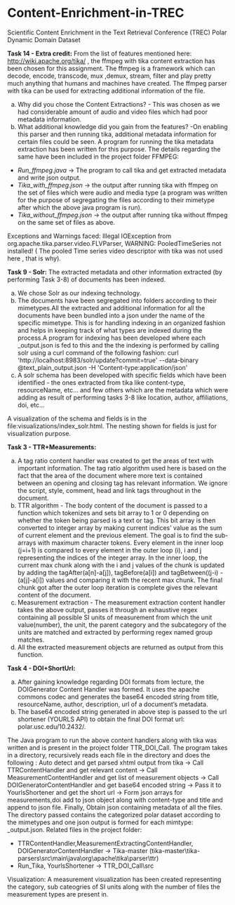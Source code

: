 # Content-Enrichment-in-TREC
Scientific Content Enrichment in the Text Retrieval Conference (TREC) Polar Dynamic Domain Dataset

<B>Task 14 - Extra credit:</B>
From the list of features mentioned here: http://wiki.apache.org/tika/ , the ffmpeg with tika content extraction has been chosen for this assignment. The ffmpeg is a framework which can decode, encode, transcode, mux ,demux, stream, filter and play pretty much anything that humans and machines have created. The ffmpeg parser with tika can be used for extracting additional information of the file.
<ol type="a"><li>Why did you chose the Content Extractions? -	This was chosen as we had considerable amount of audio and video files which had poor metadata information. 
<li>What additional knowledge did you gain from the features? -On enabling this parser and then running tika, additional metadata information for certain files could be seen. A program for running the tika metadata extraction has been written for this purpose. The details regarding the same have been included in the project folder FFMPEG:</ol>
<ul>
<li><i>Run_ffmpeg.java</i> -> The program to call tika and get extracted metadata and write json output. </li>
<li>	<i>Tika_with_ffmpeg.json</i> -> the output after running tika with ffmpeg on the set of files which were audio and media type (a program was written for the purpose of segregating the files according to their mimetype after which the above java program is run).</li>
<li>	<i>Tika_without_ffmpeg.json</i> -> the output after running tika without ffmpeg on the same set of files as above.</li>
</ul>
<p>Exceptions and Warnings faced:
Illegal IOException from org.apache.tika.parser.video.FLVParser,
WARNING: PooledTimeSeries not installed! ( The pooled Time series video descriptor with tika was not used here , that is why).</p>

<B>Task 9 - Solr:</B>
The extracted metadata and other information extracted (by performing Task 3-8) of documents has been indexed.
<ol type="a"><li>We chose Solr as our indexing technology.</li>
<li>The documents have been segregated into folders according to their mimetypes.All the extracted and additional information for all the documents have been bundled into a json under the name of the specific mimetype. This is for handling indexing in an organized fashion and helps in keeping track of what types are indexed during the process.A program for indexing has been developed where each <mimetype>_output.json is fed to this and the the indexing is performed by calling solr using a curl command of the following fashion:
	curl 'http://localhost:8983/solr/update?commit=true' --data-binary @text_plain_output.json
	-H 'Content-type:application/json' </li>
<li>A solr schema has been developed with specific fields which have been identified - the ones extracted from tika like content-type, resourceName, etc… and few others which are the metadata which were adding as result of performing tasks 3-8 like location, author, affiliations, doi, etc…</li></ol>
A visualization of the schema and fields is in the file:visualizations/index_solr.html. The nesting shown for fields is just for visualization purpose.

<B>Task 3 - TTR+Measurements:</B>
<ol type="a"><li>A tag ratio content handler was created to get the areas of text with important information. The tag ratio algorithm used here is based on the fact that the area of the document where more text is contained between an opening and closing tag has relevant information. We ignore the script, style, comment, head and link tags throughout in the document. </li>
<li>TTR algorithm - The body content of the document is passed to a function which tokenizes  and sets bit array to 1 or 0 depending on whether the token being parsed is a text or tag. This bit array is then converted to integer array by making current indices’ value as the sum of current element and the previous element. The goal is to find the sub-arrays with maximum character tokens. Every element in the inner loop (j=i+1) is compared to every element in the outer loop (i), i and j representing the indices of the integer array. In the inner loop, the current max chunk along with the i and j values of the chunk is updated by adding the tagAfter(a[n]-a[j]), tagBefore(a[i]) and tagBetween((j-i) - (a[j]-a[i]) values and comparing it with the recent max chunk. The final chunk got after the outer loop iteration is complete gives the relevant content of the document. </li>
<li>Measurement extraction - The measurement extraction content handler takes the above output, passes it through an exhaustive regex containing all possible SI units of measurement from which the unit value(number), the unit, the parent category and the subcategory of the units are matched and extracted by performing regex named group matches. </li>
<li>All the extracted measurement objects are returned as output from this function. </li> </ol>

<B>Task 4 - DOI+ShortUrl:</B>
<ol type="a"><li>After gaining knowledge regarding DOI formats from lecture, the DOIGenerator Content Handler was formed. It uses the apache commons codec and generates the base64 encoded string from title, resourceName, author, description, url of a document’s metadata. </li>
<li>The base64 encoded string generated in above step is passed to the url shortener (YOURLS API) to obtain the final DOI format url: polar.usc.edu/10.2432/<encodedstr>. </li></ol>
The Java program to run the above content handlers along with tika was written and is present in the project folder TTR_DOI_Call. The program takes in a directory, recursively reads each file in the directory and does the following : Auto detect and get parsed xhtml output from tika -> Call TTRContentHandler and get relevant content -> Call MeasurementContentHandler and get list of measurement objects -> Call DOIGeneratorContentHandler and get base64 encoded string -> Pass it to YourlsShortener and get the short url -> Form json arrays for measurements,doi add to json object along with content-type and title and append to json file. Finally, Obtain json containing metadata of all the files. The directory passed contains the categorized polar dataset according to the mimetypes and one json output is formed for each mimtype: <mime>_output.json.
Related files in the project folder:
<ul><li>TTRContentHandler,MeasurementExtractingContentHandler, DOIGeneratorContentHandler ->  Tika-master (tika-master\tika-parsers\src\main\java\org\apache\tika\parser\ttr)</li>
<li>Run_Tika, YourlsShortener -> TTR_DOI_Call\src </li></ul>
Visualization: A measurement visualization has been created representing the category, sub cateogries of SI units along with the number of files the measurement types are present in.
